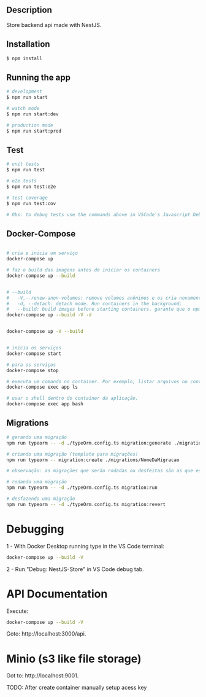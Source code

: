 ## Description

Store backend api made with NestJS.

## Installation

```bash
$ npm install
```

## Running the app

```bash
# development
$ npm run start

# watch mode
$ npm run start:dev

# production mode
$ npm run start:prod
```

## Test

```bash
# unit tests
$ npm run test

# e2e tests
$ npm run test:e2e

# test coverage
$ npm run test:cov

# Obs: to debug tests use the commands above in VSCode's Javascript Debug Terminal. Make sure Auto Attach is disabled. (F1->Toggle Auto Attach)
```

## Docker-Compose

```bash

# cria e inicia um serviço
docker-compose up

# faz o build das imagens antes de iniciar os containers
docker-compose up --build


# --build
#   -V,--renew-anon-volumes: remove volumes anônimos e os cria novamente;
#   -d, --detach: detach mode. Run containers in the background;
#   --build: build images before starting containers. garante que o npm install rode novamente, durante o processo de build.
docker-compose up --build -V -d


docker-compose up -V --build


# inicia os serviços
docker-compose start

# para os serviços
docker-compose stop

# executa um comando no container. Por exemplo, listar arquivos no container do aplicativo.
docker-compose exec app ls

# usar o shell dentro do container da aplicação.
docker-compose exec app bash

```

## Migrations

```bash
# gerando uma migração
npm run typeorm -- -d ./typeOrm.config.ts migration:generate ./migrations/NomeDaMigracao

# criando uma migração (template para migrações)
npm run typeorm -- migration:create ./migrations/NomeDaMigracao

# observação: as migrações que serão rodadas ou desfeitas são as que estão definidas no campo migrations do DataSource no arquivo typeOrm.config.ts.

# rodando uma migração
npm run typeorm -- -d ./typeOrm.config.ts migration:run

# desfazendo uma migração
npm run typeorm -- -d ./typeOrm.config.ts migration:revert

```

# Debugging

1 - With Docker Desktop running type in the VS Code terminal:

```bash
docker-compose up --build -V
```

2 - Run "Debug: NestJS-Store" in VS Code debug tab.

# API Documentation

Execute:

```bash
docker-compose up --build -V
```

Goto: http://localhost:3000/api.

# Minio (s3 like file storage)

Got to: http://localhost:9001.

TODO: After create container manually setup acess key
